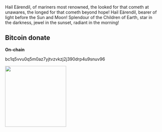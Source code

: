 Hail Eärendil, of mariners most renowned, the looked for that cometh at unawares, the longed for that cometh beyond hope! Hail Eärendil, bearer of light before the Sun and Moon! Splendour of the Children of Earth, star in the darkness, jewel in the sunset, radiant in the morning!


## Bitcoin donate 

**On-chain**

bc1q5vvu0q5m0az7yjtvzvkzj2j390drp4u9snuv96

<img src="https://github.com/earendil-omarinheiro/earendil-omarinheiro/assets/151587675/41f1f995-6163-4a5f-8505-8275c5bd873f" width="200">
